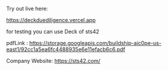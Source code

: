 Try out live here:

https://deckduediligence.vercel.app


for testing you can use Deck of sts42

pdfLink : https://storage.googleapis.com/buildship-aic0pe-us-east1/92cc1a5ea6fc4488935e6e11efacb6c6.pdf

Company Website: https://sts42.com/
